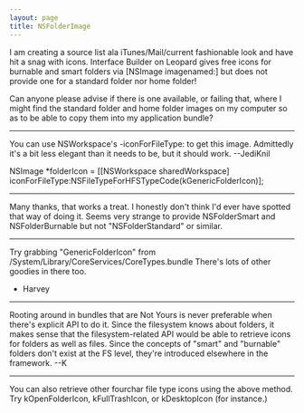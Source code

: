 ```yaml
---
layout: page
title: NSFolderImage
---
```


I am creating a source list ala iTunes/Mail/current fashionable look and have hit a snag with icons. Interface Builder on Leopard gives free icons for burnable and smart folders via [NSImage imagenamed:] but does not provide one for a standard folder nor home folder! 

Can anyone please advise if there is one available, or failing that, where I might find the standard folder and home folder images on my computer so as to be able to copy them into my application bundle?

----

You can use NSWorkspace's     -iconForFileType: to get this image. Admittedly it's a bit less elegant than it needs to be, but it should work. --JediKnil
    
NSImage *folderIcon = [[NSWorkspace sharedWorkspace] iconForFileType:NSFileTypeForHFSTypeCode(kGenericFolderIcon)];


----

Many thanks, that works a treat. I honestly don't think I'd ever have spotted that way of doing it. Seems very strange to provide NSFolderSmart and NSFolderBurnable but not "NSFolderStandard" or similar.

----

Try grabbing "GenericFolderIcon" from /System/Library/CoreServices/CoreTypes.bundle  There's lots of other goodies in there too.
- Harvey

----

Rooting around in bundles that are Not Yours is never preferable when there's explicit API to do it.  Since the filesystem knows about folders, it makes sense that the filesystem-related API would be able to retrieve icons for folders as well as files.  Since the concepts of "smart" and "burnable" folders don't exist at the FS level, they're introduced elsewhere in the framework.  --K

----

You can also retrieve other fourchar file type icons using the above method. Try kOpenFolderIcon, kFullTrashIcon, or kDesktopIcon (for instance.)

